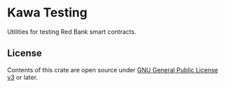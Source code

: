 # Kawa Testing

Utilities for testing Red Bank smart contracts.

## License

Contents of this crate are open source under [GNU General Public License v3](../../LICENSE) or later.
